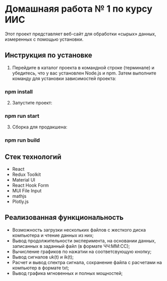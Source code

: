 # Домашнаяя работа № 1 по курсу ИИС

Этот проект представляет веб-сайт для обработки «сырых» данных, измеренных с помощью установки.

## Инструкция по установке

1. Перейдите в каталог проекта в командной строке (терминале) и убедитесь, что у вас установлен Node.js и npm. Затем выполните команду для установки зависимостей проекта:

### npm install

2. Запустите проект:

### npm run start

3. Сборка для продакшена:

### npm run build

## Стек технологий

- React
- Redux Toolkit
- Material UI
- React Hook Form
- MUI File Input
- mathjs
- Plotly.js

## Реализованная функциональность

- Возможность загрузки нескольких файлов с жесткого диска компьютера и чтение данных из них;
- Вывод продолжительности эксперимента, на основании данных, записанных в заданный файл (в формате ЧЧ:ММ:СС);
- Вычисление графиков по нажатии на соответсвующую кнопку;
- Вывод сигналов uk(t) и ik(t);
- Расчет и вывод спектра сигнала, сохранение файла с расчетами на компьютер в формате txt;
- Вывод графика мгновенных и полных мощностей;
